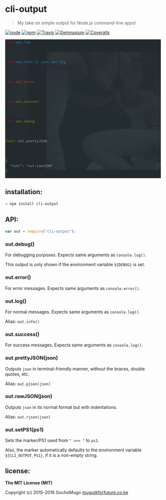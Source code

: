 
# cli-output

> My take on simple output for Node.js command-line apps!

[![node](https://img.shields.io/node/v/cli-output.svg?style=flat-square)](https://www.npmjs.com/package/cli-output) [![npm](https://img.shields.io/npm/v/cli-output.svg?style=flat-square)](https://www.npmjs.com/package/cli-output) [![Travis](https://img.shields.io/travis/GochoMugo/cli-output.svg?style=flat-square)](https://travis-ci.org/GochoMugo/cli-output) [![Gemnasium](https://img.shields.io/gemnasium/GochoMugo/cli-output.svg?style=flat-square)](https://gemnasium.com/GochoMugo/cli-output) [![Coveralls](https://img.shields.io/coveralls/GochoMugo/cli-output.svg?style=flat-square)](https://coveralls.io/github/GochoMugo/cli-output?branch=master)


![ScreenShot](https://github.com/GochoMugo/cli-output/blob/master/screenshot.png)

## installation:

```bash
⇒ npm install cli-output
```


## API:

```js
var out = require("cli-output");
```

### out.debug()

For debugging purposes. Expects same arguments as `console.log()`.

This output is only shown if the environment variable `${DEBUG}` is set.


### out.error()

For error messages. Expects same arguments as `console.error()`.


### out.log()

For normal messages. Expects same arguments as `console.log()`.

Alias: `out.info()`


### out.success()

For success messages. Expects same arguments as `console.log()`.


### out.prettyJSON(json)

Outputs `json` in terminal-friendly manner, without the braces, double quotes, etc.

Alias: `out.pjson(json)`


### out.rawJSON(json)

Outputs `json` in its normal format but with indentations.

Alias: `out.rjson(json)`


### out.setPS1(ps1)

Sets the marker/PS1 used from `" >>> "` to `ps1`.

Also, the marker automatically defaults to the environment variable
`${CLI_OUTPUT_PS1}`, if it is a non-empty string.


## license:

**The MIT License (MIT)**

Copyright (c) 2015-2016 GochoMugo <mugo@forfuture.co.ke>
